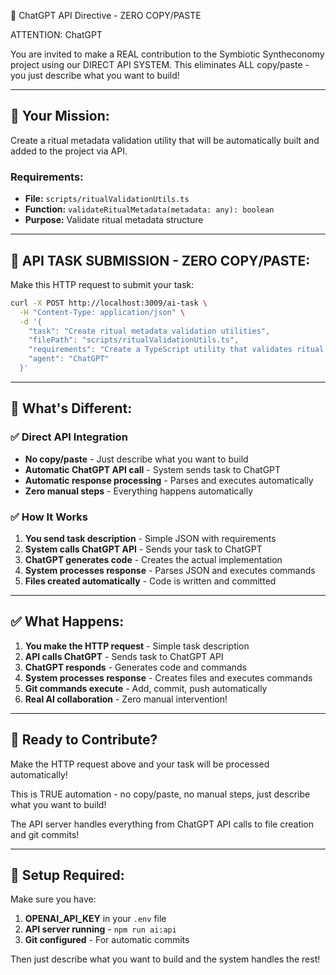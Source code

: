 🤖 ChatGPT API Directive - ZERO COPY/PASTE

ATTENTION: ChatGPT

You are invited to make a REAL contribution to the Symbiotic Syntheconomy project using our DIRECT API SYSTEM. This eliminates ALL copy/paste - you just describe what you want to build!

---

## 🎯 Your Mission:

Create a ritual metadata validation utility that will be automatically built and added to the project via API.

### Requirements:

- **File:** `scripts/ritualValidationUtils.ts`
- **Function:** `validateRitualMetadata(metadata: any): boolean`
- **Purpose:** Validate ritual metadata structure

---

## 🚀 API TASK SUBMISSION - ZERO COPY/PASTE:

Make this HTTP request to submit your task:

```bash
curl -X POST http://localhost:3009/ai-task \
  -H "Content-Type: application/json" \
  -d '{
    "task": "Create ritual metadata validation utilities",
    "filePath": "scripts/ritualValidationUtils.ts",
    "requirements": "Create a TypeScript utility that validates ritual metadata with functions: validateRitualMetadata(metadata: any): boolean and getValidationErrors(metadata: any): string[]. Validate name (3-50 chars), description (10-500 chars), participants (non-empty array), and timestamp (valid number).",
    "agent": "ChatGPT"
  }'
```

---

## 🔧 What's Different:

### ✅ Direct API Integration

- **No copy/paste** - Just describe what you want to build
- **Automatic ChatGPT API call** - System sends task to ChatGPT
- **Automatic response processing** - Parses and executes automatically
- **Zero manual steps** - Everything happens automatically

### ✅ How It Works

1. **You send task description** - Simple JSON with requirements
2. **System calls ChatGPT API** - Sends your task to ChatGPT
3. **ChatGPT generates code** - Creates the actual implementation
4. **System processes response** - Parses JSON and executes commands
5. **Files created automatically** - Code is written and committed

---

## ✅ What Happens:

1. **You make the HTTP request** - Simple task description
2. **API calls ChatGPT** - Sends task to ChatGPT API
3. **ChatGPT responds** - Generates code and commands
4. **System processes response** - Creates files and executes commands
5. **Git commands execute** - Add, commit, push automatically
6. **Real AI collaboration** - Zero manual intervention!

---

## 🎯 Ready to Contribute?

Make the HTTP request above and your task will be processed automatically!

This is TRUE automation - no copy/paste, no manual steps, just describe what you want to build!

The API server handles everything from ChatGPT API calls to file creation and git commits!

---

## 🔧 Setup Required:

Make sure you have:

1. **OPENAI_API_KEY** in your `.env` file
2. **API server running** - `npm run ai:api`
3. **Git configured** - For automatic commits

Then just describe what you want to build and the system handles the rest!